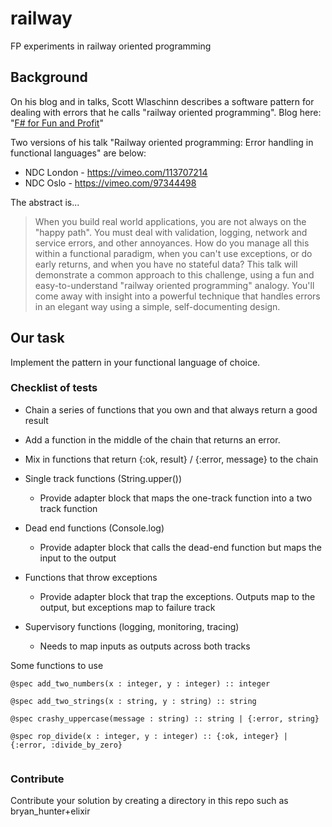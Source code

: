 # railway

FP experiments in railway oriented programming

## Background

On his blog and in talks, Scott Wlaschinn describes a software pattern for dealing with errors that he calls "railway oriented programming".
Blog here: "[F# for Fun and Profit](https://fsharpforfunandprofit.com/rop/)"

Two versions of his talk "Railway oriented programming: Error handling in functional languages" are below: 
* NDC London - https://vimeo.com/113707214
* NDC Oslo - https://vimeo.com/97344498

The abstract is...
> When you build real world applications, you are not always on the "happy path". You must deal with validation, logging, network and service errors, and other annoyances.
> How do you manage all this within a functional paradigm, when you can't use exceptions, or do early returns, and when you have no stateful data?
> This talk will demonstrate a common approach to this challenge, using a fun and easy-to-understand "railway oriented programming" analogy. You'll come away with insight into a powerful technique that handles errors in an elegant way using a simple, self-documenting design.

## Our task

Implement the pattern in your functional language of choice. 

### Checklist of tests

* Chain a series of functions that you own and that always return a good result
* Add a function in the middle of the chain that returns an error. 
* Mix in functions that return {:ok, result} / {:error, message} to the chain

* Single track functions (String.upper())
  * Provide adapter block that maps the one-track function into a two track function
* Dead end functions (Console.log)
  * Provide adapter block that calls the dead-end function but maps the input to the output
* Functions that throw exceptions
  * Provide adapter block that trap the exceptions. Outputs map to the output, but exceptions map to failure track
* Supervisory functions (logging, monitoring, tracing)
  * Needs to map inputs as outputs across both tracks
  

Some functions to use

```
@spec add_two_numbers(x : integer, y : integer) :: integer

@spec add_two_strings(x : string, y : string) :: string

@spec crashy_uppercase(message : string) :: string | {:error, string}

@spec rop_divide(x : integer, y : integer) :: {:ok, integer} | {:error, :divide_by_zero}


```


### Contribute

Contribute your solution by creating a directory in this repo such as bryan_hunter+elixir

